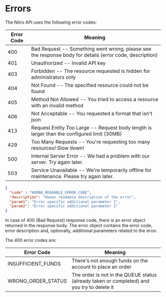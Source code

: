 # Errors

The Nitro API uses the following error codes:


Error Code | Meaning
---------- | -------
400 | Bad Request -- Something went wrong, please see the response body for details (error code, description)
401 | Unauthorized -- Invalid API key
403 | Forbidden -- The resource requested is hidden for administrators only
404 | Not Found -- The specified resource could not be found
405 | Method Not Allowed -- You tried to access a resource with an invalid method
406 | Not Acceptable -- You requested a format that isn't json
413 | Request Entity Too Large -- Request body length is larger than the configured limit (30MB)
429 | Too Many Requests -- You're requesting too many resources! Slow down!
500 | Internal Server Error -- We had a problem with our server. Try again later.
503 | Service Unavailable -- We're temporarily offline for maintenance. Please try again later.


```json
{
  "code" : "HUMAN_READABLE_ERROR_CODE",
  "description": "Human readable description of the error",
  "param1": "Error specific additional parameter 1",
  "param2": "Error specific additional parameter 2"
}
```

In case of 400 (Bad Request) response code, there is an error object returned in the response body. The error object contains the error code, error description and, optionally, additional parameters related to the error.

The 400 error codes are:

Error Code | Meaning
---------- | -------
INSUFFICIENT_FUNDS | There's not enough funds on the account to place an order
WRONG_ORDER_STATUS | The order is not in the QUEUE status (already taken or completed) and you try to delete it
